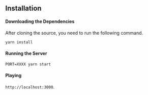 ## Installation
#### Downloading the Dependencies
After cloning the source, you need to run the following command.

```
yarn install
```

#### Running the Server
```
PORT=XXXX yarn start
```

#### Playing
`http://localhost:3000`.
